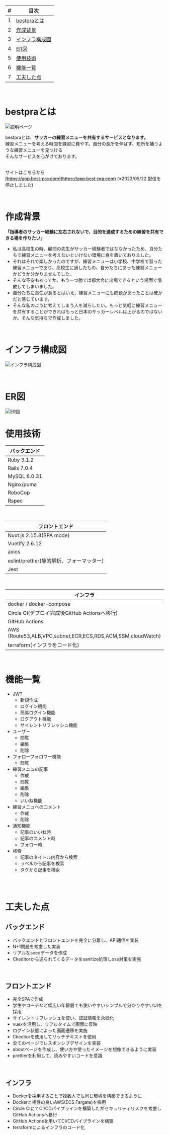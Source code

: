 | # | 目次 |
| ---- | ---|
| 1 | [bestpraとは](#bestpraとは) |
| 2 | [作成背景](#作成背景) |
| 3 | [インフラ構成図](#インフラ構成図) |
| 4 | [ER図](#er図) |
| 5 | [使用技術](#使用技術) |
| 6 | [機能一覧](#機能一覧) |
| 7 | [工夫した点](#工夫した点) |

<br />

# bestpraとは
![説明ページ](/design/img/about-page.gif)
<!-- 実際に使用した動画や背景画像を差し込み -->
bestpraとは、**サッカーの練習メニューを共有するサービスとなります。**  
練習メニューを考える時間を練習に費やす。自分の長所を伸ばす、短所を補うような練習メニューを見つける  
そんなサービスを心がけております。  
<br />

<!-- こちらからご覧ください(作成中)   -->
<!-- URL添付 -->
サイトはこちらから<br />
~~[https://app.best-pra.com](https://app.best-pra.com)~~
(※2023/05/22 配信を停止しました)

<br />

# 作成背景
**「指導者のサッカー経験に左右されないで、目的を達成するための練習を共有できる場を作りたい」**  
- 私は高校生の時、顧問の先生がサッカー経験者ではななかったため、自分たちで練習メニューを考えないといけない環境に身を置いておりました。
- それはそれで楽しかったのですが、練習メニューは小学校、中学校で習った練習メニューであり、高校生に適したもの、自分たちにあった練習メニューかどうか分かりませんでした。
- そんな不安もあってか、もう一つ勝てば都大会に出場できるという場面で惜敗してしまいました。
- 自分たちに責任があるとはいえ、練習メニューにも問題があったことは確かだと感じています。
- そんな私のように考えてしまう人を減らしたい。もっと気軽に練習メニューを共有することができればもっと日本のサッカーレベルは上がるのではないか。そんな気持ちで作成しました。

<br />

# インフラ構成図
![インフラ構成図](/design/infra.svg)

<br />

# ER図
![ER図](/design/img/ER.png)

# 使用技術
| バックエンド
----|
| Ruby 3.1.2 |
| Rails 7.0.4 |
| MySQL 8.0.31|
| Nginx/puma |
| RoboCop |
| Rspec |
<br />

| フロントエンド
----|
| Nuxt.js 2.15.8(SPA mode)  |
| Vuetify 2.6.12 |
| axios |
| eslint/prettier(静的解析、フォーマッター) |
| Jest |
<br />


| インフラ
----|
| docker / docker-compose  |
| Circle CI(デプロイ完成後GitHub Actionsへ移行) |
| GitHub Actions |
| AWS (Route53,ALB,VPC,subnet,ECR,ECS,RDS,ACM,SSM,cloudWatch) |
| terraform(インフラをコード化) |
<br />


# 機能一覧
- JWT
  - 新規作成
  - ログイン機能
  - 簡易ログイン機能
  - ログアウト機能
  - サイレントリフレッシュ機能
- ユーザー
  - 閲覧
  - 編集
  - 削除
- フォローフォロワー機能
  - 閲覧
- 練習メニュの記事
  - 作成
  - 閲覧
  - 編集
  - 削除
  - いいね機能
- 練習メニュへのコメント
  - 作成
  - 削除
- 通知機能
  - 記事のいいね時
  - 記事のコメント時
  - フォロー時
- 検索
  - 記事のタイトル内容から検索
  - ラベルから記事を検索
  - タグから記事を検索
<br />
<br />

# 工夫した点
## バックエンド
- バックエンドとフロントエンドを完全に分離し、API通信を実装
- N+1問題を考慮した実装
- リアルなseedデータを作成
- Ckeditorから送られてくるデータをsanitize処理しxss対策を実施

<br />

## フロントエンド
<!-- - SEOや画面描写速度を考えてSSR(universal)モードを採用 -->
- 完全SPAで作成
- 学生やコーチなど幅広い年齢層でも使いやすいシンプルで分かりやすいUIを採用
- サイレントリフレッシュを使い、認証情報を永続化
- vuexを活用し、リアルタイムで画面に反映
- ログイン状態によった画面遷移を実施
- Ckeditorを使用してリッチテキストを使用
- 全てのページでレスポンシブデザインを実装
- aboutページを作成し、使い方や使ったイメージを想像できるように実装
- prettierを利用して、読みやすいコードを意識

<br />

## インフラ
- Dockerを採用することで複数人でも同じ環境を構築できるように
- Dockerと相性の良いAWS(ECS Fargate)を採用
- Circle CIにてCI/CDパイプラインを構築したがセキュリティリスクを考慮しGitHub Actionsへ移行
- GitHub Actionsを用いてCI/CDパイプラインを構築
- terraformによるインフラのコード化


<!--
ファイルの命名規則
・component   => PascalCase
・その他       => kebab-case
・DOM         => kebab-case

props => kebab-case ->:kebak-case props[pascalCase]
emit => kebab-case -> this.$emit('my-emit')
 -->
